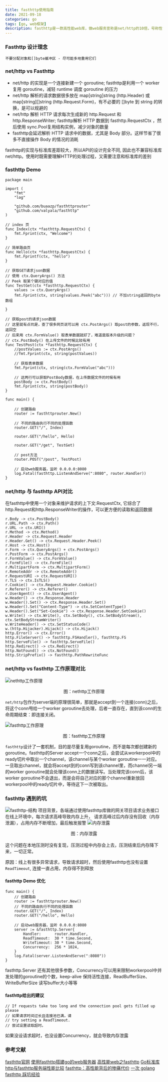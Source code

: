 ```yaml
---
title: fasthttp使用指南
date: 2021-09-18
categories: go
tags: [go, web框架]
description: fasthttp是一款高性能web库，做web服务宣称是net/http的10倍，号称性能最强的Iris框架底层用的就是fasthttp库
---
```


### Fasthttp 设计理念
    不要分配对象和[]byte缓冲区 - 尽可能多地重用它们

### net/http vs Fasthttp
- net/http 的实现是一个连接新建一个 goroutine; fasthttp是利用一个 worker 复用 goroutine，减轻 runtime 调度 goroutine 的压力
- net/http 解析的请求数据很多放在 map[string]string (http.Header) 或 map[string][]string (http.Request.Form)，有不必要的 []byte 到 string 的转换，是可以规避的
- net/http 解析 HTTP 请求每次生成新的 http.Request 和 http.ResponseWriter; fasthttp解析 HTTP 数据到 fasthttp.RequestCtx ，然后使用 sync.Pool复用结构实例，减少对象的数量
- fasthttp会延迟解析 HTTP 请求中的数据，尤其是 Body 部分。这样节省了很多不直接操作 Body 的情况的消耗

fasthttp的实现与标准库差距较大，所以API的设计完全不同, 因此也不兼容标准库net/http。使用时既需要理解HTTP的处理过程，又需要注意和标准库的差别
### fasthttp Demo

```golang
package main

import (
	"fmt"
	"log"

	"github.com/buaazp/fasthttprouter"
	"github.com/valyala/fasthttp"
)

// index 页
func Index(ctx *fasthttp.RequestCtx) {
	fmt.Fprint(ctx, "Welcome")
}

// 简单路由页
func Hello(ctx *fasthttp.RequestCtx) {
	fmt.Fprintf(ctx, "hello")
}

// 获取GET请求json数据
// 使用 ctx.QueryArgs() 方法
// Peek 取某个键对应的值
func TestGet(ctx *fasthttp.RequestCtx) {
	values := ctx.QueryArgs()
	fmt.Fprint(ctx, string(values.Peek("abc"))) // 不加string返回的byte数组

}

// 获取post的请求json数据
// 这里就有点坑是，查了很多网页说可以用 ctx.PostArgs() 取post的参数，返现不行，返回空
// 后来用 ctx.FormValue() 取表单数据就好了，难道是版本升级的问题？
// ctx.PostBody() 在上传文件的时候比较有用
func TestPost(ctx *fasthttp.RequestCtx) {
	//postValues := ctx.PostArgs()
	//fmt.Fprint(ctx, string(postValues))

	// 获取表单数据
	fmt.Fprint(ctx, string(ctx.FormValue("abc")))

	// 这两行可以获取PostBody数据，在上传数据文件的时候有用
	postBody := ctx.PostBody()
	fmt.Fprint(ctx, string(postBody))
}

func main() {

	// 创建路由
	router := fasthttprouter.New()

	// 不同的路由执行不同的处理函数
	router.GET("/", Index)

	router.GET("/hello", Hello)

	router.GET("/get", TestGet)

	// post方法
	router.POST("/post", TestPost)

	// 启动web服务器，监听 0.0.0.0:8080
	log.Fatal(fasthttp.ListenAndServe(":8080", router.Handler))
}
```

### net/http 与 fasthttp API对比
在fasthttp中使用一个对象来维护请求的上下文:RequestCtx, 它综合了http.Request和http.ResponseWriter的操作，可以更方便的读取和返回数据
```
r.Body -> ctx.PostBody()
r.URL.Path -> ctx.Path()
r.URL -> ctx.URI()
r.Method -> ctx.Method()
r.Header -> ctx.Request.Header
r.Header.Get() -> ctx.Request.Header.Peek()
r.Host -> ctx.Host()
r.Form -> ctx.QueryArgs() + ctx.PostArgs()
r.PostForm -> ctx.PostArgs()
r.FormValue() -> ctx.FormValue()
r.FormFile() -> ctx.FormFile()
r.MultipartForm -> ctx.MultipartForm()
r.RemoteAddr -> ctx.RemoteAddr()
r.RequestURI -> ctx.RequestURI()
r.TLS -> ctx.IsTLS()
r.Cookie() -> ctx.Request.Header.Cookie()
r.Referer() -> ctx.Referer()
r.UserAgent() -> ctx.UserAgent()
w.Header() -> ctx.Response.Header
w.Header().Set() -> ctx.Response.Header.Set()
w.Header().Set("Content-Type") -> ctx.SetContentType()
w.Header().Set("Set-Cookie") -> ctx.Response.Header.SetCookie()
w.Write() -> ctx.Write(), ctx.SetBody(), ctx.SetBodyStream(), ctx.SetBodyStreamWriter()
w.WriteHeader() -> ctx.SetStatusCode()
w.(http.Hijacker).Hijack() -> ctx.Hijack()
http.Error() -> ctx.Error()
http.FileServer() -> fasthttp.FSHandler(), fasthttp.FS
http.ServeFile() -> fasthttp.ServeFile()
http.Redirect() -> ctx.Redirect()
http.NotFound() -> ctx.NotFound()
http.StripPrefix() -> fasthttp.PathRewriteFunc
```

### net/http vs fasthttp 工作原理对比

![nethttp工作原理](../images/nethttp工作原理.png)
    <center>图：nethttp工作原理</center>  

`net/http`包作为server端的原理很简单，那就是accept到一个连接(conn)之后，将这个conn甩给一个worker goroutine去处理，后者一直存在，直到该conn的生命周期结束：即连接关闭。

![fasthttp工作原理](../images/fasthttp工作原理.png)
    <center>图：fasthttp工作原理</center>  

`fasthttp`设计了一套机制，目的是尽量复用goroutine，而不是每次都创建新的goroutine。fasthttp的Server accept一个conn之后，会尝试从workerpool中的ready切片中取出一个channel，该channel与某个worker goroutine一一对应。一旦取出channel，就会将accept到的conn写到该channel里，而channel另一端的worker goroutine就会处理该conn上的数据读写。当处理完该conn后，该worker goroutine不会退出，而是会将自己对应的那个channel重新放回workerpool中的ready切片中，等待这下一次被取出。

### fasthttp 遇到的坑

![fasthttp-结构](../images/fasthttp-结构.png)
项目背景，各端通过使用fasthttp库做的网关项目请求业务接口
在线上环境中，每次请求高峰导致内存上升， 请求高峰过后内存没有回收（内存泄漏），占用内存不断增加，最后触发报警
![内存泄露](../images/fasthttp-内存.png)
    <center>图：内存泄露</center>  
这个问题在本地压测时没有复现，压测过程中内存会上去，压测结束后内存降下来，一切正常。

原因：线上有很多异常请求，导致请求超时，然后使用fasthttp也没有设置`ReadTimeout`, 连接一直占用，内存得不到释放
#### fasthttp Demo 优化
```golang
func main() {
	// 创建路由
	router := fasthttprouter.New()
	// 不同的路由执行不同的处理函数
	router.GET("/", Index)
	router.GET("/hello", Hello)

	// 启动web服务器，监听 0.0.0.0:8080
	server := &fasthttp.Server{
		Handler:      router.Handler,
		ReadTimeout:  30 * time.Second,
		WriteTimeout: 30 * time.Second,
		Concurrency:  256 * 1024,
	}
	log.Fatal(server.ListenAndServe(":8080"))
}

```
fasthttp.Server 还有其他很多参数，Concurrency可以用来限制workerpool中并发处理的goroutine的个数，keep-alive 保持活性连接，ReadBufferSize、WriteBufferSize 读写buffer大小等等

#### fasthttp给出的建议
  
    // If requests take too long and the connection pool gets filled up please
    // 如果请求时间过长且连接池已满，请
    // try setting a ReadTimeout.
    // 尝试设置读取超时。
如果没设请求超时，也没设置Concurrency，就会导致内存泄露

### 参考文献
[fasthttp官网](https://github.com/valyala/fasthttp#fasthttp-best-practices)
[使用fasthttp搭建go的web服务器](https://zhuanlan.zhihu.com/p/52644362)
[高性能web之fasthttp](https://zhuanlan.zhihu.com/p/405314045)
[Go标准库http与fasthttp服务端性能比较](https://tonybai.com/2021/04/25/server-side-performance-nethttp-vs-fasthttp/)
[fasthttp：高性能背后的惨痛代价](https://cloud.tencent.com/developer/news/462918)
[一次 golang fasthttp 踩坑经验](https://mp.weixin.qq.com/s?__biz=MzAxMTA4Njc0OQ==&mid=2651438857&idx=2&sn=1807c7b88265fe4acf74768b7452a52f&chksm=80bb61fbb7cce8ed4ef76c21db363b33806946d581639279981aec4664efee6d0d19b19bc20d&scene=21#wechat_redirect)
